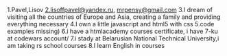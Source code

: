 1.Pavel,Lisov
2.lisoffpavel@yandex.ru, mrpensy@gmail.com
3.I dream of visiting all the countries of Europe and Asia, creating a family and providing everything necessary
4.I own a little javascript and html5 with css
5.code examples missing)
6.i have a htmlacademy courses certificate, i have 7-ku at codewars account/
7.i stady at Belarusian National Technical University,i am taking rs school courses
8.I learn English in courses
